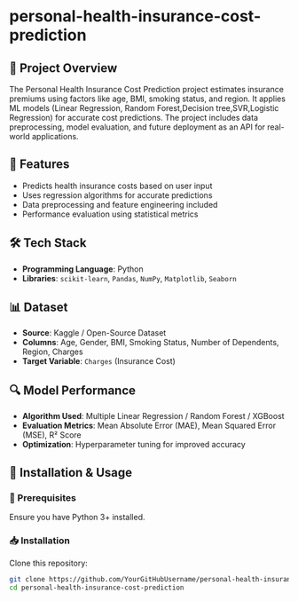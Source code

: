 # personal-health-insurance-cost-prediction

## 📌 Project Overview  

The Personal Health Insurance Cost Prediction project estimates insurance premiums using factors like age, BMI, smoking status, and region. It applies ML models (Linear Regression, Random Forest,Decision tree,SVR,Logistic Regression) for accurate cost predictions. The project includes data preprocessing, model evaluation, and future deployment as an API for real-world applications.  

## 🚀 Features  
- Predicts health insurance costs based on user input  
- Uses regression algorithms for accurate predictions  
- Data preprocessing and feature engineering included  
- Performance evaluation using statistical metrics  

## 🛠️ Tech Stack  
- **Programming Language**: Python  
- **Libraries**: `scikit-learn`, `Pandas`, `NumPy`, `Matplotlib`, `Seaborn`  

## 📊 Dataset  
- **Source**: Kaggle / Open-Source Dataset  
- **Columns**: Age, Gender, BMI, Smoking Status, Number of Dependents, Region, Charges  
- **Target Variable**: `Charges` (Insurance Cost)  

## 🔍 Model Performance  
- **Algorithm Used**: Multiple Linear Regression / Random Forest / XGBoost  
- **Evaluation Metrics**: Mean Absolute Error (MAE), Mean Squared Error (MSE), R² Score  
- **Optimization**: Hyperparameter tuning for improved accuracy  

## 📌 Installation & Usage  
### 🔧 Prerequisites  
Ensure you have Python 3+ installed.  

### 📥 Installation  
Clone this repository:  
```bash
git clone https://github.com/YourGitHubUsername/personal-health-insurance-cost-prediction.git
cd personal-health-insurance-cost-prediction
